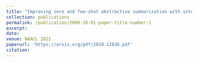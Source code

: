 ```yaml
---
title: "Improving zero and few-shot abstractive summarization with intermediate fine-tuning and data augmentation"
collection: publications
permalink: /publication/2009-10-01-paper-title-number-1
excerpt: 
date: 
venue: NAACL 2021
paperurl: 'https://arxiv.org/pdf/2010.12836.pdf'
citation: 
---
```

